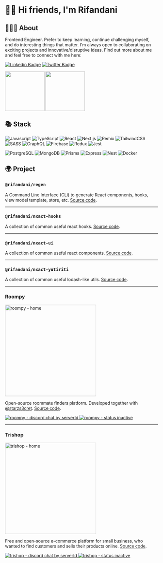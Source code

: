 # 🙋‍♂️ Hi friends, I'm Rifandani

## 👨🏻‍💻 About

Frontend Engineer. Prefer to keep learning, continue challenging myself, and do interesting things that matter. I'm always open to collaborating on exciting projects and innovative/disruptive ideas. Find out more about me and feel free to connect with me here:

[![Linkedin Badge](https://img.shields.io/badge/-rifandani-blue?style=flat-square&logo=Linkedin&logoColor=white&link=https://www.linkedin.com/in/rifandani/)](https://www.linkedin.com/in/rifandani/)
[![Twitter Badge](https://img.shields.io/badge/-rifandani-blue?style=flat-square&logo=Twitter&logoColor=white&link=https://www.twitter.com/tri_rizeki/)](https://www.twitter.com/in/tri_rizeki/)

<img align="left" height='130px' src="https://github-readme-stats.vercel.app/api?username=rifandani&show_icons=true&include_all_commits=true&line_height=21" />

<img align="" height='130px' src="https://github-readme-stats.vercel.app/api/top-langs/?username=rifandani&layout=compact" />

## 📚 Stack

![Javascript](https://img.shields.io/badge/Javascript-Language-EDF24B?style=for-the-badge&logo=javascript)
![TypeScript](https://img.shields.io/badge/Typescript-Language-3178C6?style=for-the-badge&logo=typescript)
![React](https://img.shields.io/badge/React-Frontend-61DAFB?style=for-the-badge&logo=react)
![Next.js](https://img.shields.io/badge/Next.js-Fullstack-FFFFFF?style=for-the-badge&logo=next.js)
![Remix](https://img.shields.io/badge/Remix-Fullstack-000000?style=for-the-badge&logo=remix)
![TailwindCSS](https://img.shields.io/badge/TailwindCSS-CSS-38B2AC?style=for-the-badge&logo=tailwind-css)
![SASS](https://img.shields.io/badge/SASS-CSS-BF4080?style=for-the-badge&logo=sass)
![GraphQL](https://img.shields.io/badge/GraphQL-API-E10098?style=for-the-badge&logo=graphql)
![Firebase](https://img.shields.io/badge/Firebase-Service-FFCB2B?style=for-the-badge&logo=firebase)
![Redux](https://img.shields.io/badge/Redux-Library-764ABC?style=for-the-badge&logo=redux)
![Jest](https://img.shields.io/badge/Jest-Test-15C213?style=for-the-badge&logo=jest)

![PostgreSQL](https://img.shields.io/badge/PostgreSQL-Database-336791?style=for-the-badge&logo=postgresql)
![MongoDB](https://img.shields.io/badge/MongoDB-Database-47A248?style=for-the-badge&logo=mongodb)
![Prisma](https://img.shields.io/badge/Prisma-ORM-000000?style=for-the-badge&logo=prisma)
![Express](https://img.shields.io/badge/Express-Backend-90C53F?style=for-the-badge&logo=express)
![Nest](https://img.shields.io/badge/Nest-Backend-E10098?style=for-the-badge&logo=nestjs)
![Docker](https://img.shields.io/badge/Docker-Tool-2496ED?style=for-the-badge&logo=docker)

## 🌍 Project

### `@rifandani/regen`

A Command Line Interface (CLI) to generate React components, hooks, view model template, store, etc. [Source code](https://github.com/rifandani/regen).

---

### `@rifandani/nxact-hooks`

A collection of common useful react hooks. [Source code](https://github.com/rifandani/nxact/tree/main/libs/hooks).

---

### `@rifandani/nxact-ui`

A collection of common useful react components. [Source code](https://github.com/rifandani/nxact/tree/main/libs/ui).

---

### `@rifandani/nxact-yutiriti`

A collection of common useful lodash-like utils. [Source code](https://github.com/rifandani/nxact/tree/main/libs/yutiriti).

---

### Roompy

<a href="https://roompy.vercel.app">
  <img src="https://i.ibb.co/vHk5H3V/roompy.png" alt="roompy - home" height="300">
</a>

Open-source roommate finders platform. Developed together with [@starzs3cret](https://github.com/starzs3cret). [Source code](https://github.com/rifandani/roompy-web).

<a href="https://discord.gg/NZYu9K7dJf">
  <img src="https://img.shields.io/discord/483598191074213888?style=for-the-badge" alt="roompy - discord chat by serverId" />
</a>

<a href="https://roompy.vercel.app">
  <img src="https://img.shields.io/badge/Status-Inactive-purple.svg?style=for-the-badge&color=6D28D9" alt="roompy - status inactive" />
</a>

---

### Trishop

<a href="https://trishop.vercel.app">
  <img src="https://i.ibb.co/VtSkK1F/home.png" alt="trishop - home" height="300">
</a>

Free and open-source e-commerce platform for small business, who wanted to find customers and sells their products online. [Source code](https://github.com/rifandani/trishop).

<a href="https://discord.gg/W9gPJ6kUPY">
  <img src="https://img.shields.io/discord/483598191074213888?style=for-the-badge" alt="trishop - discord chat by serverId" />
</a>

<a href="https://trishop.vercel.app">
  <img src="https://img.shields.io/badge/Status-Inactive-brown.svg?style=for-the-badge&color=D5A85A" alt="trishop - status inactive" />
</a>
